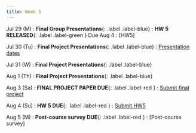```yaml
---
title: Week 5 
---
```

Jul 29 (M)
: **Final Group Presentations**{: .label .label-blue} 
:  **HW 5 RELEASED**{: .label .label-green } Due Aug 4
    : [HW5]

Jul 30 (Tu) 
: **Final Project Presentations**{: .label .label-blue} 
    : [Presentation dates](https://docs.google.com/document/d/1iLSbTZqS0W4K1cwa3Koy4BMfDHT9pQF2AMsbZk2BiKo/edit?usp=sharing)

Jul 31  (W)
: **Final Project Presentations**{: .label .label-blue} 

Aug 1 (Th) 
: **Final Project Presentations**{: .label .label-blue} 
    
Aug 3 (Sa)
:  **FINAL PROJECT PAPER DUE**{: .label .label-red } 
    : [Submit final project](https://canvas.ucsd.edu/courses/57867/assignments/820355)

Aug 4 (Su)
:  **HW 5 DUE**{: .label .label-red } 
    : [Submit HW5](https://canvas.ucsd.edu/courses/57867/assignments/820353)

Aug 5 (M)
:  **Post-course survey DUE**{: .label .label-red } 
    : [Post-course survey]


